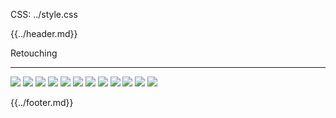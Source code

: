 CSS: ../style.css

{{../header.md}}

Retouching

---

![](./images/1.png)
![](./images/2.png)
![](./images/3.jpg)
![](./images/4.jpg)
![](./images/5.jpg)
![](./images/6.jpg)
![](./images/7.jpg)
![](./images/8.png)
![](./images/9.png)
![](./images/10.png)
![](./images/11.jpg)
![](./images/12.jpg)

{{../footer.md}}

